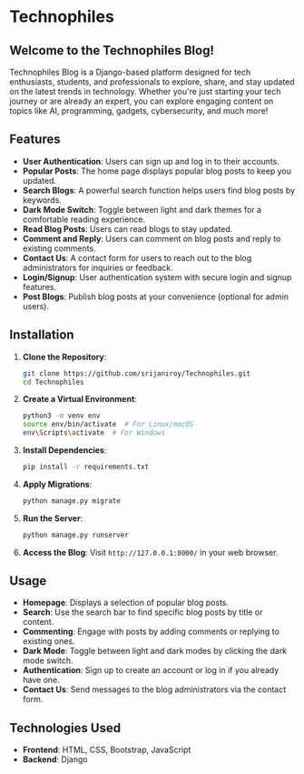 # Technophiles

## Welcome to the Technophiles Blog!
Technophiles Blog is a Django-based platform designed for tech enthusiasts, students, and professionals to explore, share, and stay updated on the latest trends in technology. Whether you're just starting your tech journey or are already an expert, you can explore engaging content on topics like AI, programming, gadgets, cybersecurity, and much more!


## Features

- **User Authentication**: Users can sign up and log in to their accounts.
- **Popular Posts**: The home page displays popular blog posts to keep you updated.
- **Search Blogs**: A powerful search function helps users find blog posts by keywords.
- **Dark Mode Switch**: Toggle between light and dark themes for a comfortable reading experience.
- **Read Blog Posts**: Users can read blogs to stay updated.
- **Comment and Reply**: Users can comment on blog posts and reply to existing comments.
- **Contact Us**: A contact form for users to reach out to the blog administrators for inquiries or feedback.
- **Login/Signup**: User authentication system with secure login and signup features.
- **Post Blogs**: Publish blog posts at your convenience (optional for admin users).

  
## Installation

1. **Clone the Repository**:
    ```bash
    git clone https://github.com/srijaniroy/Technophiles.git
    cd Technophiles
    ```
    
2. **Create a Virtual Environment**:
    ```bash
    python3 -m venv env
    source env/bin/activate  # For Linux/macOS
    env\Scripts\activate  # For Windows
    ```

3. **Install Dependencies**:
    ```bash
    pip install -r requirements.txt
    ```

4. **Apply Migrations**:
    ```bash
    python manage.py migrate
    ```

5. **Run the Server**:
    ```bash
    python manage.py runserver
    ```

6. **Access the Blog**:
   Visit `http://127.0.0.1:8000/` in your web browser.


## Usage

- **Homepage**: Displays a selection of popular blog posts.
- **Search**: Use the search bar to find specific blog posts by title or content.
- **Commenting**: Engage with posts by adding comments or replying to existing ones.
- **Dark Mode**: Toggle between light and dark modes by clicking the dark mode switch.
- **Authentication**: Sign up to create an account or log in if you already have one.
- **Contact Us**: Send messages to the blog administrators via the contact form.


## Technologies Used

- **Frontend**: HTML, CSS, Bootstrap, JavaScript
- **Backend**: Django